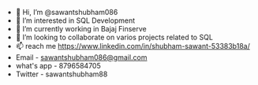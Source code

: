 - 👋 Hi, I’m @sawantshubham086
- 👀 I’m interested in SQL Development
- 🌱 I’m currently working in Bajaj Finserve
- 💞️ I’m looking to collaborate on varios projects related to SQL 
- 📫 reach me https://www.linkedin.com/in/shubham-sawant-53383b18a/ 
- Email - sawantshubham086@gmail.com
- what's app - 8796584705
- Twitter - sawantshubham88
